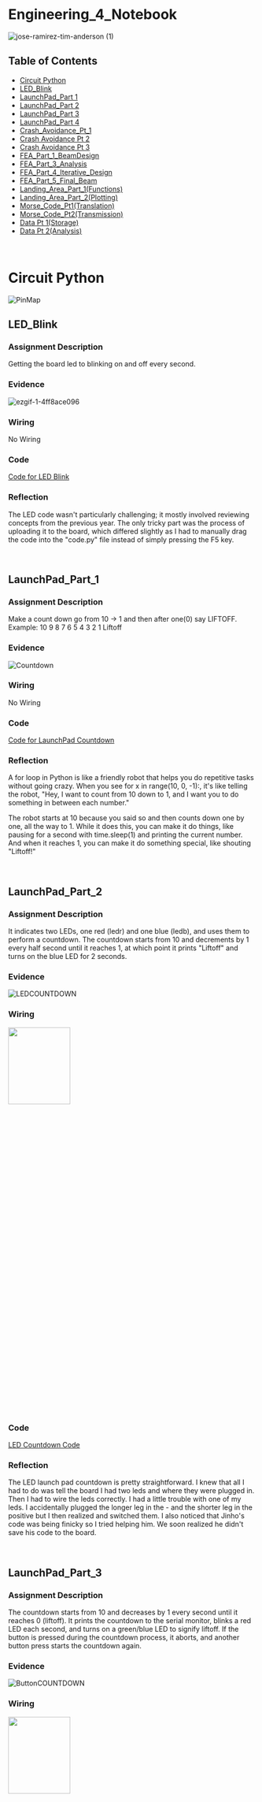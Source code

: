 # Engineering_4_Notebook

![jose-ramirez-tim-anderson (1)](https://github.com/MasonD552/Engineering_4_Notebook/blob/main/images/jose-ramirez-tim-anderson.gif)
&nbsp;

## Table of Contents
* [Circuit Python](Circuit_Python)
* [LED_Blink](#LED_Blink)
* [LaunchPad_Part 1](#LaunchPad_Part_1)
* [LaunchPad_Part 2](#LaunchPad_Part_2)
* [LaunchPad_Part 3](#LaunchPad_Part_3)
* [LaunchPad_Part 4](#LaunchPad_Part_4)
* [Crash_Avoidance_Pt_1](#Crash_Avoidance_Pt_1)
* [Crash Avoidance Pt 2](#Crash_Avoidance_Pt_2)
* [Crash Avoidance Pt 3](#Crash_Avoidance_Pt_3)
* [FEA_Part_1_BeamDesign](#FEA_Part_1_BeamDesign)
* [FEA_Part_3_Analysis](#FEA_Part_3_Analysis)
* [FEA_Part_4_Iterative_Design](#FEA_Part_4_Iterative_Design)
* [FEA_Part_5_Final_Beam](#FEA_Part_5_Final_Beam)
* [Landing_Area_Part_1(Functions)](#Landing_Area_Part_1_Functions)
* [Landing_Area_Part_2(Plotting)](#Landing_Area_Part_2_Plotting)
* [Morse_Code_Pt1(Translation)](#Morse_Code_Pt1_Translation)
* [Morse_Code_Pt2(Transmission)](#Morse_Code_Pt2_Transmission)
* [Data Pt 1(Storage)](#Data_Pt1_Storage)
* [Data Pt 2(Analysis)](#Data_Pt2_Analysis)
  
&nbsp;
# Circuit Python
![PinMap](https://github.com/MasonD552/Engineering_4_Notebook/blob/main/images/Screenshot%202023-09-12%20201819.png)

## LED_Blink

### Assignment Description

Getting the board led to blinking on and off every second.

### Evidence 

![ezgif-1-4ff8ace096](https://github.com/MasonD552/Engineering_4_Notebook/assets/91158978/dd274ec4-a577-4c9a-b4ca-1d311f63547d)


### Wiring

No Wiring

### Code

[Code for LED Blink](https://github.com/MasonD552/Engineering_4_Notebook/blob/main/raspberry-pi/LED_Blink.py)
### Reflection

The LED code wasn't particularly challenging; it mostly involved reviewing concepts from the previous year. The only tricky part was the process of uploading it to the board, which differed slightly as I had to manually drag the code into the "code.py" file instead of simply pressing the F5 key.

&nbsp;


## LaunchPad_Part_1

### Assignment Description

Make a count down go from 10 -> 1 and then after one(0) say LIFTOFF. Example: 10 9 8 7 6 5 4 3 2 1 Liftoff

### Evidence 
![Countdown](https://github.com/MasonD552/Engineering_4_Notebook/blob/main/images/ezgif.com-video-to-gif.gif)

### Wiring

No Wiring

### Code

[Code for LaunchPad Countdown](https://github.com/MasonD552/Engineering_4_Notebook/blob/0d7bec4f410bc323a3a9192ba7742061eb506b4a/raspberry-pi/LaunchPadPt1_Countdown.py)
### Reflection

A for loop in Python is like a friendly robot that helps you do repetitive tasks without going crazy. When you see for x in range(10, 0, -1):, it's like telling the robot, "Hey, I want to count from 10 down to 1, and I want you to do something in between each number."

The robot starts at 10 because you said so and then counts down one by one, all the way to 1. While it does this, you can make it do things, like pausing for a second with time.sleep(1) and printing the current number. And when it reaches 1, you can make it do something special, like shouting "Liftoff!"

&nbsp;
## LaunchPad_Part_2

### Assignment Description
It indicates two LEDs, one red (ledr) and one blue (ledb), and uses them to perform a countdown. The countdown starts from 10 and decrements by 1 every half second until it reaches 1, at which point it prints "Liftoff" and turns on the blue LED for 2 seconds.

### Evidence 

![LEDCOUNTDOWN](https://github.com/MasonD552/Engineering_4_Notebook/blob/main/images/ezgif.com-video-to-gif%20(1).gif)
### Wiring
<img src="https://github.com/MasonD552/Engineering_4_Notebook/blob/main/images/image_67140865.JPG"  width="50%" height="20%">

### Code

[LED Countdown Code](https://github.com/MasonD552/Engineering_4_Notebook/blob/main/raspberry-pi/LaunchPadPt2_LEDS.py)

### Reflection

The LED launch pad countdown is pretty straightforward. I knew that all I had to do was tell the board I had two leds and where they were plugged in. Then I had to wire the leds correctly. I had a little trouble with one of my leds. I accidentally plugged the longer leg in the - and the shorter leg in the positive but I then realized and switched them. I also noticed that Jinho's code was being finicky so I tried helping him. We soon realized he didn't save his code to the board.

&nbsp;

## LaunchPad_Part_3

### Assignment Description

The countdown starts from 10 and decreases by 1 every second until it reaches 0 (liftoff). It prints the countdown to the serial monitor, blinks a red LED each second, and turns on a green/blue LED to signify liftoff. If the button is pressed during the countdown process, it aborts, and another button press starts the countdown again.

### Evidence 

![ButtonCOUNTDOWN](https://github.com/MasonD552/Engineering_4_Notebook/blob/main/images/ButtonCountdown.gif)

### Wiring

<img src="https://github.com/MasonD552/Engineering_4_Notebook/blob/main/images/Countdownbuttonwiring.JPG"  width="50%" height="20%">

### Code

[Button Countdown Code](https://github.com/MasonD552/Engineering_4_Notebook/blob/main/raspberry-pi/LaunchPadPt3_Button.py)

### Reflection
For this assignment, I was able to do the 🔥 SPICY VERSION 🔥 by when the button is pressed it ✋ aborts and then 🔄 resets the code back up to the top and waits for the button to be pressed again. I had trouble figuring out how to get the code not to abort and start the countdown at the same time. I solved this by using different states. I also had 🤔 the issue of not knowing how to get the code to reset to the top, so I put an if statement at the bottom so that if liftoff or abort happened, it would reset the code. 🚀🔁💡


&nbsp;
## LaunchPad_Part_4

### Assignment Description

The countdown starts from 10 and decreases by 1 every second until it reaches 0 (liftoff). It prints the countdown to the serial monitor, blinks a red LED each second, and turns on a green LED to signify liftoff. A servo motor slowly retracts the launch tower starting at 3 seconds until it reaches 180 degrees at takeoff. If the button is pressed during the countdown process, it aborts, and another button press starts the countdown again.

### Evidence 

![ServoCOUNTDOWN](https://github.com/MasonD552/Engineering_4_Notebook/blob/main/images/countdownservo.gif)

### Wiring

<img src="https://github.com/MasonD552/Engineering_4_Notebook/blob/main/images/IMG_2525.jpg"  width="50%" height="20%">

### Code

[Servo Countdown Code](https://github.com/MasonD552/Engineering_4_Notebook/blob/main/raspberry-pi/LaunchPadPt4_Servo.py)

### Reflection

One of the main challenges I encountered was synchronizing the countdown, servo rotation, and button press handling. To address this, I introduced different states in the code. Initially, I had to ensure that the countdown didn't start immediately upon pressing the button. I resolved this by utilizing a state flag that allowed the countdown to commence only after the second button press, creating a smooth user experience. ✋🔄

Another significant challenge was coordinating the servo's rotation to start at 3 seconds and continuously sweep until liftoff. To tackle this, I employed a flag that signaled the initiation of servo rotation precisely when the countdown reached 3 seconds. This flag-controlled servo movement ensured that the servo gradually reached 180 degrees by liftoff, aligning with the mission commander's requirements. 🤖🕒 But I was unable to get it to start at 3 seconds. So I did not do the 3 seconds.

Furthermore, I handled button presses during the countdown, allowing for an "abort" action. Upon detecting an abort, the code reset its state, preparing for another countdown. This functionality was achieved by incorporating state management in the code. 🔁💡

In the end, the code successfully orchestrated a synchronized countdown, servo rotation, and button interaction, meeting the requirements for a controlled liftoff sequence. 🌟


&nbsp;
## Crash_Avoidance_Pt_1

### Assignment Description
This reads acceleration values from an MPU6050 accelerometer connected to a Raspberry Pi Pico.
The acceleration values are rounded to three decimal places and continuously printed to the serial monitor

### Evidence 

<img src="https://github.com/MasonD552/Engineering_4_Notebook/blob/main/images/CrashAvoidancePt1.gif"  width="80%" height="50%">

### Wiring

<img src="https://github.com/MasonD552/Engineering_4_Notebook/blob/main/images/WIN_20230919_13_42_01_Pro.jpg"  width="50%" height="20%">

### Code

[Crash Avoidance Pt. 1 Code](https://github.com/MasonD552/Engineering_4_Notebook/blob/main/raspberry-pi/Crash_Avoidance_Accelerometer.py)

### Reflection

😎 The coolest part of this assignment was definitely diving into the world of f-strings! 🚀 F-strings are really like the superheroes of Python formatting, making everything appear incredibly organized and simplifying the task of printing multiple values in a single statement. 🦸‍♂️💥

Imagine you're juggling a bunch of variables and data, and you want to display them in a clear and neat way. That's where f-strings come to the rescue! You can effortlessly insert variables and expressions directly into your strings, using curly braces {} to enclose them. This not only keeps your code clean but also makes it super readable. 📚✨

For instance, if you have variables `name` and `age`, you can print them together in a sentence like this:

```python
name = "John"
age = 30
print(f"My name is {name} and I am {age} years old.")
```

The values of `name` and `age` seamlessly integrate into your string, making it a breeze to understand and maintain. 🙌

But wait, there's more! 🎉 You also mentioned learning about the `round()` function. 📏 This nifty function is like your personal math wizard, allowing you to round numerical values to a specific decimal place. 🧙‍♂️✨

Let's say you have a float like `pi = 3.14159265359`, and you only want to display it with two decimal places:

```python
pi = 3.14159265359
rounded_pi = round(pi, 2)
print(f"The rounded value of pi is approximately {rounded_pi}.")
```

The `round()` function does the magic here, rounding `pi` to two decimal places and giving you a clean and precise result. 🎩🔮

So, f-strings and `round()` are two powerful tools in your Python arsenal that make your code more organized, readable, and precise. 🐍💻🚀

&nbsp;
## Crash_Avoidance_Pt_2

### Assignment Description
This reads acceleration values from an MPU6050 accelerometer connected to a Raspberry Pi Pico.
The acceleration values are rounded to three decimal places and continuously printed to the serial monitor if the accelerometer is rotated 90 degrees then a red LED will turn on. 
Connect a battery to make it so that the board runs wirelessly. 

### Evidence 

<img src="https://github.com/MasonD552/Engineering_4_Notebook/blob/main/images/crashavoidancelightpower.gif"  width="80%" height="50%">

### Wiring

<img src="https://github.com/MasonD552/Engineering_4_Notebook/blob/main/images/WIN_20230922_13_37_43_Pro.jpg"  width="50%" height="20%">

### Code

[Crash Avoidance Pt. 2 Code](https://github.com/MasonD552/Engineering_4_Notebook/blob/main/raspberry-pi/Crash_Avoidance_Light%2BPower.py)

### Reflection
In this assignment, we were tasked to build on the last assignment with the MPU6050. We had to add on by making it battery-powered and adding an LED.

📊 Threshold Creation 📏

The first thing I did was create a threshold. This threshold was a variable that would be set to an angle of 90 degrees. When the accelerometer went past 90 degrees, it would turn on the LED.

💡 LED Logic Challenge 💭

The hardest part was figuring out whether to have the threshold be greater than the x and y variables or just z. So I decided to do just z, then it worked.

👏 Credits to Mr. Miller 👨‍🏫

I give credit to Mr. Miller as the only person to be able to get the battery out of the battery connector.


&nbsp;
## Crash_Avoidance_Pt_3

### Assignment Description
This reads acceleration values from an MPU6050 accelerometer connected to a Raspberry Pi Pico.
The acceleration values are rounded to three decimal places and continuously printed to the serial monitor if the accelerometer is rotated 90 degrees then a red LED will turn on. 
Connect a battery to make it so that the board runs wirelessly. 
Print angular velocity values to OLED.

### Evidence 

<img src="https://github.com/MasonD552/Engineering_4_Notebook/blob/main/images/OLEDCrashAvoidance.gif"  width="80%" height="50%">

### Wiring

<img src="https://github.com/MasonD552/Engineering_4_Notebook/blob/main/images/OLED_CrashAccel.jpg"  width="50%" height="20%">

### Code

[Crash Avoidance Pt. 3 Code](https://github.com/MasonD552/Engineering_4_Notebook/blob/main/raspberry-pi/Crash_Avoidance_OLED.py)

### Reflection

🚁 **Raspberry Pi Pico Crash Avoidance Module with MPU6050 and OLED** 🛠️

In this assignment, I was able to get the board to be rotated 90 degrees then turn on an LED and print the angular velocity values to an OLED.

🧩 **Address Conundrum** 🤔

The hardest part of this assignment was figuring out the address of the OLED vs. the MPU6050. I found that the OLED's address was 0x3D, and the MPU's address was 0x68. When I realized that I was supposed to put the SDA and SCL into the same pin, it worked. 

📊 **Displaying Data** 📝

I was also able to figure out how to print my values on the board and have it say "LED Status:". In general, this assignment taught me how to print onto the OLED.


&nbsp;
## FEA_Part_1_BeamDesign

### Assignment Description

This assignment explores engineering tradeoffs by designing a 3D-printed beam to maximize load-bearing capacity while adhering to specific constraints. The goal is to create a beam that avoids breaking or excessive bending(beyond 35mm) and satisfies the following requirements:


* Use the provided attachment block without modifications. 
* Ensure full engagement with the holder. 
* Follow the example eye bolt mounting geometry. 
* Place the eyebolt hole's center 180 mm from the attachment block's front face. 
* Prevent any part of the beam from extending below the attachment block. 
* Maintain vertical angles >= 45 degrees relative to the horizontal plane. 
* Use PLA material. 
* Keep the entire beam, including the attachment block, under 13 grams in weight.


### Part Link 

[Beam Onshape Link](https://cvilleschools.onshape.com/documents/dd59f389e3f75e6c83491e1b/w/01511871c7c3bde9b77a0bbb/e/06a6eb71a015865d3f97e651?renderMode=0&uiState=651c4c872c3aec7eb76807df). 

### Part Image

![BeamOnshapePic](https://github.com/MasonD552/Engineering_4_Notebook/blob/main/images/Beam%20Starter%20%2B%20Holder%20Copy%201.png)

### Reflection

This assignment was enjoyable and challenging for us. We took inspiration on this design from the I beam which is the most substantial beam so we wanted to incorporate it into our design. The problem with the I beam was that it had too much of an overhang so we redesigned it as a Y beam for support. Another issue we ran into was having too much weight, in the beginning, the beam was very solid but it had way too much weight. For the cut down we had to add several circles and rectangular holes which affected the stability of the beam. My advice is for next time to create a little simpler design to avoid all the holes that we had to put, although I think our Y beam design was sturdy.

&nbsp;
## FEA_Part_3_Analysis

### Points Most Likely to Fail

Our beam did well against the FEA but there is definitely room for improvement. In the base of our beam the bottom as well as the top are under pressure and it would snap there. The problem is the sharp corners and lack of materials, we are going to fix it by adding fillets and slimming it down to bulk up certain parts. Another problem we faced was the stress of the line of circles because they are too close together. 


### Part Link 

[Beam Onshape Link](https://cvilleschools.onshape.com/documents/dd59f389e3f75e6c83491e1b/w/01511871c7c3bde9b77a0bbb/e/06a6eb71a015865d3f97e651?renderMode=0&uiState=651c4c872c3aec7eb76807df). 

### Part Image

<figure>
    <img src="https://github.com/MasonD552/Engineering_4_Notebook/blob/main/images/FEAPART3AnalysisvonMises%20stress.png"
         alt="BeamStressAnalysis">
    <figcaption>von Mises stress(MPa)</figcaption>
</figure>
<figure>
    <img src="https://github.com/MasonD552/Engineering_4_Notebook/blob/main/images/FEAPART3AnalysisDisplacement.png"
         alt="BeamDisplacementAnalysis">
    <figcaption>Displacement(mm)</figcaption>
</figure>
<figure>


&nbsp;
## FEA_Part_4_Iterative_Design

### What we did to improve
9.25187% decrease in displacement

18.7901% decrease in von mises stress

### Part Link 

[Beam Onshape Link](https://cvilleschools.onshape.com/documents/dd59f389e3f75e6c83491e1b/w/01511871c7c3bde9b77a0bbb/e/06a6eb71a015865d3f97e651?renderMode=0&uiState=651c4c872c3aec7eb76807df). 

### Part Image

<figure>
    <img src="https://github.com/MasonD552/Engineering_4_Notebook/blob/main/images/part%204%20vonmises.png"
         alt="BeamStressAnalysis">
    <figcaption>von Mises stress(MPa)</figcaption>
</figure>
<figure>
    <img src="https://github.com/MasonD552/Engineering_4_Notebook/blob/main/images/part4%20displacement.png"
         alt="BeamDisplacementAnalysis">
    <figcaption>Displacement(mm)</figcaption>
</figure>
<figure>

### Reflection
Going from version one we knew we had to get rid of the overhangs we didn't realize we had. We saw that in the FEA simulation, the most stress was on the top part. We also noticed that there was not a lot of pressure where the clip was. So we moved some of the weight from the tip higher up. We also got rid of the overhangs, we used more fillets and chamfers to make the edges stronger. We also wanted to decrease stress and we did that by decreasing the stress by 18.7901% and 9.25% for the displacement. We were able to make out beam pretty strong. Some of the weak spots were the connection to the connector piece and the circle/holes were also a weak spot. In all, we were pretty successful in creating a beam that was able to hold weight.


&nbsp;
## FEA_Part_5_Final_Beam

### What we did to improve
1.97857%increase in displacement

0.428477% increase in von mises stress

### Part Link 

[Beam Onshape Link](https://cvilleschools.onshape.com/documents/dd59f389e3f75e6c83491e1b/w/01511871c7c3bde9b77a0bbb/e/06a6eb71a015865d3f97e651?renderMode=0&uiState=651c4c872c3aec7eb76807df). 

### Part Image & Videos
![Slowmo gif](https://github.com/MasonD552/Engineering_4_Notebook/blob/main/images/ezgif.com-video-to-gif%20(2).gif)

<figure>
    <img src="https://github.com/MasonD552/Engineering_4_Notebook/blob/main/images/finalbeamvonmises.png"
         alt="BeamStressAnalysis">
    <figcaption>von Mises stress(MPa)</figcaption>
</figure>
<figure>
    <img src="https://github.com/MasonD552/Engineering_4_Notebook/blob/main/images/finalnbeamdeformation.png"
         alt="BeamDisplacementAnalysis">
    <figcaption>Displacement(mm)</figcaption>
</figure>
<figure>

### Reflection
For this assignment we were able to make our beam able to hold more weight, meaning our stress had a higher tolerance, but the displacement worsened from the last assignment. If we were to change our beam I think we would make the thickness of the beam thicker. We could also have done multiple tests to ensure the beam worked more in FEA. In total, I was pretty pleased with how our beam turned out.


&nbsp;

## Landing_Area_Part_1_Functions

### Assignment Description

The code must ask for the user to input a set of three coordinates in (x,y) format
The triangle area must be determined using a function
If the user inputs coordinates incorrectly (letters or improper format) the code should return to the input stage, it should not throw an error or exit the script
The triangle area must be printed to the screen in this format: “The area of the triangle with vertices (x,y), (x,y), (x,y) is {area} square km.
The code must return to the input stage after printing the area, and wait for user input.

### Evidence 

<img src="https://github.com/MasonD552/Engineering_4_Notebook/blob/main/images/Landing%20area%20pt1.gif"  width="80%" height="50%">


### Code

[Landing_Area_Part_1_Functions_Code](https://github.com/MasonD552/Engineering_4_Notebook/blob/main/raspberry-pi/Landing_Area_Pt1_Functions.py)

### Reflection
In this assignment, I was able to make the function tell the script to find the area of three vertices of the triangle(x1,y1), etc. When I started I completely glanced over the part where it asks you to do the .split part. If I hadn't asked Mr. Miller I would have of submitted the wrong thing. I also made it so that it would check to see if the form is improper or if the triangle is linear(not a triangle) it would say it was invalid. I finally got it so that I could input the coordinates like 1,2 then 2,9 then 30, 20 and I didn't have to input them in one line.



&nbsp;
## Landing_Area_Part_2_Plotting

### Assignment Description

The code must ask for the user to input a set of three coordinates in (x,y) format
of a triangle, calculates its area, and displays it on a 128x64 OLED screen.
After displaying the triangle and its area, the program waits for 5 seconds and then prompts for new coordinates.


### Evidence 

<img src="https://github.com/MasonD552/Engineering_4_Notebook/blob/main/images/Landing%20area%20plotting%20gif.gif"  width="80%" height="50%">

### Wiring

<img src="https://github.com/MasonD552/Engineering_4_Notebook/blob/main/images/LA2wiring.jpg"  width="80%" height="50%">


### Code

[Landing_Area_Part_2_Plotting_Code](https://github.com/MasonD552/Engineering_4_Notebook/blob/main/raspberry-pi/Landing_Area_Pt2_Plotting.py)

### Reflection
In this assignment, I made the function tell the script to find the area of three vertices of the triangle(x1,y1), etc. I was able to take those vertices and plug them into new functions Circle(), Triangle(), Line(). I also learned more about how the OLED works with different display groups. I was also able to learn how the origin is graphed on the OLED. Your y values go down and x values go to the right. I was also able to use where the origin is set to graph the x axis and y axis. I kept having issues with graphing the x and y axis so I only made one display group. Then my triangle wouldn't clear so I commented my try and went to see why my code kept coming up with an error.



&nbsp;

## Morse_Code_Pt1_Translation

### Assignment Description
Create a Python script that acts as a Morse code translator. It utilizes a provided dictionary to map English letters and numbers to their Morse code equivalents. The code takes user input for text and translates it into Morse code, with spaces between letters and slashes between words. The program allows the user to exit by typing "-q". This assignment demonstrates text processing, dictionary usage, and interactive user input handling in Python.

### Evidence 

<img src="https://github.com/MasonD552/Engineering_4_Notebook/blob/main/images/Morse%20code%20translation.gif"  width="80%" height="50%">



### Code

[Morse Code Translation Code](https://github.com/MasonD552/Engineering_4_Notebook/blob/main/raspberry-pi/Morse_Code_Pt1_Translation.py)

### Reflection

This was a pretty simple assignment as I have used dictionaries in code before at home so this was a good review of dictionaries. Using the break tool was interesting as I was able to get it so that it would break and go back to the top after a text was translated. The only confusing part was when I went to check the translation online it came up with some weird translations like "Hell# Wo#ld". It would do that on one of the websites but others wouldn't do that. I wasn't too worried as I knew my code worked.


&nbsp;
## Morse_Code_Pt2_Transmission

### Assignment Description
Create a Python script that acts as a Morse code translator. It utilizes a provided dictionary to map English letters and numbers to their Morse code equivalents. The code takes user input for text and translates it into Morse code, with spaces between letters and slashes between words. The program allows the user to exit by typing "-q". Then it takes each dot or dash and transmits it to a led. The space between each word is converted to time.sleep() to add a space between each word.
### Evidence 

<img src="https://github.com/MasonD552/Engineering_4_Notebook/blob/main/images/Morse%20Code%20Part%202%20Transmission.gif"  width="80%" height="50%">

### Wiring
![MorseCode wiring transmission](https://github.com/MasonD552/Engineering_4_Notebook/blob/main/images/Wiring%20morse%20code%20transmission.jpg)

### Code

[Morse Code Translation Code](https://github.com/MasonD552/Engineering_4_Notebook/blob/main/raspberry-pi/Morse_Code_Pt1_Translation.py)

### Reflection

This was a pretty simple assignment as I have used dictionaries in code before at home so this was a good review of dictionaries. Using the break tool was interesting as I was able to get it so that it would break and go back to the top after a text was translated. The only confusing part was when I went to check the translation online it came up with some weird translations like "Hell# Wo#ld". It would do that on one of the websites but others wouldn't do that. I wasn't too worried as I knew my code worked.


&nbsp;
## Data_Pt1_Storage

### Assignment Description
Log data to data.csv file. Switch between Code and Data Modes using GP0. 
Records time, XYZ acceleration, and tilt status. LED blinks on data save. Retrieve data on the computer.

### Evidence 

<img src="https://github.com/MasonD552/Engineering_4_Notebook/blob/main/images/Datastorage%20gif.gif"  width="80%" height="50%">

### Wiring
![DataStorageWiring](https://github.com/MasonD552/Engineering_4_Notebook/blob/main/images/Wiringdatastorage.png)

### Code

[Data Storage Code](https://github.com/MasonD552/Engineering_4_Notebook/blob/main/raspberry-pi/Data_Pt1_Storage.py)

### Reflection
This assignment was hard, I kept running into a lot of difficulty with my board completely resetting itself, and I also couldn't get my switch to work. I eventually got everything to work. For the board factory resetting itself, I found out that when I had the battery switched on and I went to plug the board into the computer I would notice the code.py file said "Hello World" Then I checked and saw that my lib file was empty. I made a lib file so when I insert new lib folders/files onto my board I would have them saved so I would have to go fetch them. The switch situation was easy I had to find a new switch and I also realized that to switch from data to code mode you have to switch AND unplug and replug in the board. 
# To avoid in the future: DON'T HAVE BATTERY ON OR PLUGGED IN WHEN PLUGGED INTO COMPUTER


&nbsp;

## Data_Pt2_Analysis

### Assignment Description

Generate a line chart depicting time on the horizontal axis and acceleration on the vertical axis, incorporating X, Y, and Z accelerations on a single plot. Provide clear titles and axis labels, including units.
Construct a chart illustrating time on the X-axis and the tilt status of the Pico on the Y-axis. Ensure to include informative titles and axis labels, specifying the units.

### Evidence 

[Link to Data Analysis Google Sheet](https://docs.google.com/spreadsheets/d/1ylrBX09e-f8WUV6Asc_nx6c_sdjhclWAiN0MOl-M2ZY/edit?usp=sharing)

<img width="600" height="371" seamless frameborder="0" scrolling="no" src="https://docs.google.com/spreadsheets/d/e/2PACX-1vTE2E6SyzK33knWjsTKGYlb96mEzAAzaLCqcVL6pIy5E3zxwTn1wECxurqkPyP5jJRfy3l8Ete5RECR/pubchart?oid=691265260&amp;format=image">


<img width="600" height="371" seamless frameborder="0" scrolling="no" src="https://docs.google.com/spreadsheets/d/e/2PACX-1vTE2E6SyzK33knWjsTKGYlb96mEzAAzaLCqcVL6pIy5E3zxwTn1wECxurqkPyP5jJRfy3l8Ete5RECR/pubchart?oid=691265260&amp;format=image">


### Reflection
This assignment was straightforward I had to copy the data from the data.csv file into a Google Sheets document then I had to format it into something way easier to read. I also had to make two charts. One chart shows the X Y and Z acceleration and the other shows when the PICO was tilted. I wanted to figure out how to get the tilt graph to have a step from 0 -> 1 instead of steps by 0.25. So I figured out how to make the step size by 1.


&nbsp;
